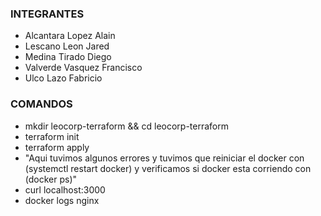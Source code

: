 ### INTEGRANTES

- Alcantara Lopez Alain
- Lescano Leon Jared
- Medina Tirado Diego
- Valverde Vasquez Francisco
- Ulco Lazo Fabricio

### COMANDOS

- mkdir leocorp-terraform && cd leocorp-terraform
- terraform init
- terraform apply
- "Aqui tuvimos algunos errores y tuvimos que reiniciar el docker con   (systemctl restart docker) y verificamos si docker esta corriendo con (docker ps)"
- curl localhost:3000
- docker logs nginx



